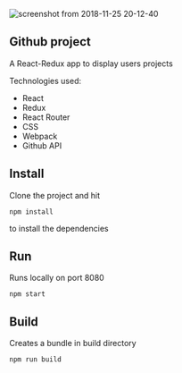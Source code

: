 ![screenshot from 2018-11-25 20-12-40](https://user-images.githubusercontent.com/29073778/48983419-df0f3a80-f0ee-11e8-8ef3-22345472f60a.png)

## Github project

A React-Redux app to display users projects

Technologies used:

- React
- Redux
- React Router
- CSS
- Webpack
- Github API

## Install

Clone the project and hit

```
npm install
```

to install the dependencies

## Run

Runs locally on port 8080

```
npm start
```

## Build

Creates a bundle in build directory

```
npm run build
```
